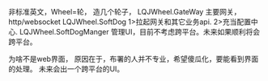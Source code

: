 非标准英文，Wheel=轮，
造几个轮子，
LQJWheel.GateWay 主要网关，http/websocket
LQJWheel.SoftDog 
1>拉起网关和其它业务api.
2>充当配置中心.
LQJWheel.SoftDogManger
管理UI，目前不考虑跨平台。未来如果顺利将会跨平台。

为啥不是web界面，
原因在于，布署的人并不专业，希望傻瓜化，要能看到界面的处理。
未来会出一个跨平台的UI。
